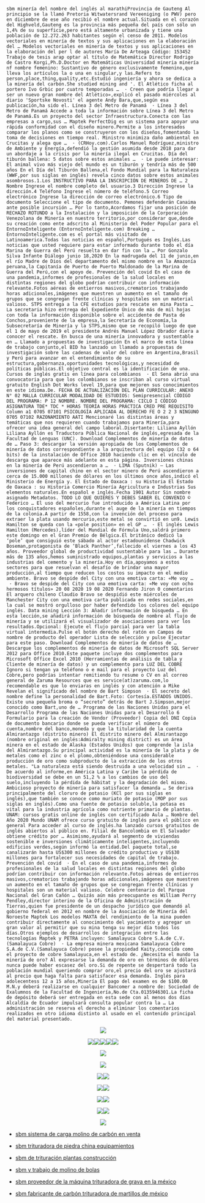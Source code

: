 
```
sbm minería del nombre del inglés al marathiProvincia de Gauteng Al principio se la llamó Pretoria Witwatersrand Vereeniging (o PWV) pero en diciembre de ese año recibió el nombre actual.Situada en el corazón del Highveld,Gauteng es la provincia más pequeña del país con sólo un 1,4% de su superficie,pero está altamente urbanizada y tiene una población de 12.272.263 habitantes según el censo de 2011. Modelos vectoriales en minería de textos y sus aplicaciones en la elaboración del … Modelos vectoriales en minería de textos y sus aplicaciones en la elaboración del per l de autores María De Arteaga Código: 153452 Trabajo de tesis arap optar al título de Matemática Director Rodrigo de Castro Korgi,Ph.D.Doctor en Matemáticas Universidad mineria minería nf nombre femenino: Sustantivo de género exclusivamente femenino,que lleva los artículos la o una en singular,y las.Refers to person,place,thing,quality,etc.Estudió ingeniería y ahora se dedica a la minería del carbón.She studied mining and '. El Atlético ficha al portero Ivo Grbic por cuatro temporadas …  · Creen que podría llegar a ser un nuevo gran nombre del Atlético»,explicó el pasado miércoles al diario 'Sportske Novosti' el agente Andy Bara,que,según esa publicación,ha sido el. Línea 3 del Metro de Panamá  · Línea 3 del Metro de Panamá Accede a toda la información sobre Línea 3 del Metro de Panamá.Es un proyecto del sector Infraestructura.Conecta con las empresas a cargo,sus … Maptek PerfectDig es un sistema para apoyar una rápida conformidad con el diseño minero.Permite a los interesados comparar los planos como se construyeron con los diseños,fomentando la toma de decisiones en tiempo real. Ministro minimiza daño ambiental en Crucitas y alega que …  · (CRHoy.com).Carlos Manuel Rodríguez,ministro de Ambiente y Energía,defendió la gestión asumida desde 2018 para dar un abordaje a la crisis por la minería ilegal en Crucitas. Día del tiburón ballena: 5 datos sobre estos animales …  · Le puede interesar: El animal vivo más viejo del mundo es un tiburón y tendría más de 500 años En el Día del Tiburón Ballena,el Fondo Mundial para la Naturaleza (WWF,por sus siglas en inglés) revela cinco datos sobre estos animales asombrosos.1.Los INSTRUCTIVO PARA LA INSCRIPCIÓN DE MINEROS DE … 2 Nombre Ingrese el nombre completo del usuario.3 Dirección Ingrese la dirección.4 Teléfono Ingrese el número de teléfono.5 Correo electrónico Ingrese la dirección de correo electrónico.6 Tipo de documento Seleccione el tipo de documento. Pemones defenderán Canaima ante posible incursión … Por lo tanto,Acordamos fijar una posición de RECHAZO ROTUNDO a la Instalación y la imposición de la Corporación Venezolana de Minería en nuestro territorio,por considerar que,desde su creación como ente adscrito al Ministerio del Poder Popular para el EntornoInteligente (EntornoInteligente.com) Breaking … EntornoInteligente.com es el portal más visitado de Latinoamerica.Todas las noticias en español,Portugués es Inglés.Las noticias que usted requiere para estar informado durante todo el día Marina de Guerra del Perú resuelta en dar fin con la … Por Gonzalo Silva Infante Diálogo junio 18,2020 En la madrugada del 11 de junio,en el río Madre de Dios del departamento del mismo nombre en la Amazonía peruana,la Capitanía de Puerto de Puerto Maldonado de la Marina de Guerra del Perú,con el apoyo de. Prevención del covid En el caso de una pandemia,informes de profesionales de la salud locales en distintas regiones del globo podrían contribuir con información relevante.Fotos aéreas de entierros masivos,crematorios trabajando horas adicionales,imágenes que muestren un aumento en el tamaño de grupos que se congregan frente clínicas y hospitales son un material valioso. STPS entrega a la CFE estudios para rescate en mina Pasta … La secretaria hizo entrega del Expediente Único de más de mil hojas con toda la información disponible sobre el accidente de Pasta de Conchos,proveniente de la empresa,la Secretaría de Economía,la Subsecretaría de Minería y la STPS,mismo que se recopiló luego de que el 1 de mayo de 2019 el presidente Andrés Manuel López Obrador diera a conocer el rescate. En busca de una minería innovadora y sustentable en … Llamado a propuestas de investigación En el marco de esta línea de trabajo conjunto,el BID ha lanzado un llamado a propuestas de investigación sobre las cadenas de valor del cobre en Argentina,Brasil y Perú para avanzar en el entendimiento de su estructura,gobernanza,oportunidades tecnológicas,y necesidad de políticas públicas.El objetivo central es la identificación de una. Cursos de inglés gratis en línea para colombianos  · El Sena abrió una convocatoria para que los colombianos se inscriban al curso virtual gratuito English Dot Works level 19,para que mejoren sus conocimientos en este idioma.De. FECHA DE ACTUALIZACIÓN DEL PLAN CURRICULAR: ANEXO N° 02 MALLA CURRICULAR MODALIDAD DE ESTUDIOS: Semipresencial CÓDIGO DEL PROGRAMA: P 12 NOMBRE. NOMBRE DEL PROGRAMA: CICLO I CÓDIGO ASIGNATURA TDE* TDC * HORAS TEORÍA HORAS PRÁCTICA CRED PRE REQUISITO Column a1 0705 07101 PSICOLOGÍA APLICADA AL DERECHO FE O 2 2 3 NINGUNO 0705 07102 RAZONAMIENTO AATI Mencionaré las distintas áreas y temáticas que nos requieren cuando trabajamos para Minería,para ofrecer una idea general del campo laboral.Disertante: Liliana Ayllón Liliana Ayllón es Traductora Pública Nacional de inglés,egresada de la Facultad de Lenguas (UNC). Download Complementos de minería de datos de … Paso 3: descargar la versión apropiada de los Complementos de minería de datos correspondiente a la arquitectura del equipo (32 o 64 bits) de la instalación de Office 2010 haciendo clic en el vínculo de descarga que aparece más adelante en esta página. Inversiones chinas en la minería de Perú ascendieron a …  · LIMA (Sputnik) — Las inversiones de capital chino en el sector minero de Perú ascendieron a cerca de 15.000 millones de dólares en los últimos once años,indicó el Ministerio de Energía y. El Estado de Oaxaca : su Historia El Estado de Oaxaca : su Historia Comercio Minería Agricultura e Industrias Sus elementos naturales.En español e inglés.Fecha 1901 Autor Sin nombre asignado Metadatos. TODO LO QUE QUIERES Y DEBES SABER EL CONVENIO © Federico … El uso del mercurio fue introducido a América Latina por los conquistadores españoles,durante el auge de la minería en tiempos de la colonia.A partir de 1558,con la invención del proceso para extraer la plata usando mercurio,este metal se convirtió en un9. Lewis Hamilton se queda con la «pole position» en el GP …  · El inglés Lewis Hamilton (Mercedes),líder del Mundial de Fórmula Uno,saldrá primero este domingo en el Gran Premio de Bélgica.El británico dedicó la ‘pole’ que consiguió este sábado al actor estadounidense Chadwick Boseman,protagonista de ‘Black Panther’,fallecido el viernes a los 43 años. Proveedor global de productividad sustentable para las … Durante más de 135 años,hemos suministrado equipos,plantas y servicios a las industrias del cemento y la minería.Hoy en día,apoyamos a estos sectores para que resuelvan el desafío de brindar una mayor producción,al tiempo que reducen los costos su impacto en el medio ambiente. Bravo se despide del City con una emotiva carta: «Me voy …  · Bravo se despide del City con una emotiva carta: «Me voy con ocho hermosos títulos» 20 08 2020 19 08 2020 Fernando Jiron 0 comentarios El arquero chileno Claudio Bravo se despidió este miércoles de Manchester City con una emotiva carta publicada en redes sociales,en la cual se mostró orgulloso por haber defendido los colores del equipo inglés. Data mining Lección 3: Añadir información de búsqueda … En esta lección,se añadirá información de búsqueda de nombre al flujo de minería y se utilizará el visualizador de asociaciones para ver los resultados.Opcional: Ejecute el flujo parcial para ver la tabla virtual intermedia.Pulse el botón derecho del ratón en Campos de nombre de producto del operador Lista de selección y pulse Ejecutar para este paso. Download Complementos de minería de datos de … Descargue los complementos de minería de datos de Microsoft SQL Server 2012 para Office 2010.Este paquete incluye dos complementos para Microsoft Office Excel 2010 (Herramientas de análisis de tabla y Cliente de minería de datos) y un complemento para LUZ DEL COBRE Ignoro si tengan ya teléfono o e mail para el proyecto Luz del Cobre,pero podrías intentar remitiendo tu resume o CV en al correo general de Zaruma Resources que es service(at)zaruma.com,lo recomendable es que lo enviaras en inglés y con atención a Mike Revelan el significado del nombre de Bart Simpson  · El secreto del nombre define la personalidad de Bart.Foto: Cortesía.ESTADOS UNIDOS. Existe una pequeña broma o “secreto” detrás de Bart J.Simpson,mejor conocido como Bart,uno de … Programa de las Naciones Unidas para el Desarrollo Programa de las Naciones Unidas para el Desarrollo 6 Formulario para la creación de Vendor (Proveedor) Copia del DNI Copia de documento bancario donde se pueda verificar el número de cuenta,nombre del banco,moneda y que la titularidad de la cuenta Almirantazgo (distrito minero) El distrito minero del Almirantazgo (nombre original en inglés:Admiralty mining district) es un área minera en el estado de Alaska (Estados Unidos) que comprende la isla del Almirantazgo.Su principal actividad es la minería de la plata y de metales como el zinc o el plomo,obteniéndose una considerable producción de oro como subproducto de la extracción de los otros metales. "La naturaleza está siendo destruida a una velocidad sin …  · De acuerdo al informe,en América Latina y Caribe la pérdida de biodiversidad se debe en un 51,2 % a los cambios de uso del suelo,incluyendo la pérdida de hábitat y la degradación del mismo. Ambicioso proyecto de minería para satisfacer la demanda … Se deriva principalmente del cloruro de potasio (KCl por sus siglas en inglés),que también se conoce como muriato de potasio (MOP por sus siglas en inglés).Como una fuente de potasio soluble,la potasa es vital para la industria agrícola como nutriente primario de plantas. UNAM: cursos gratis online de inglés con certificado Aula … Nombre del Año 2020 Mundo UNAM ofrece curso gratuito de inglés para el público en general Para acceder al curso de inglés.ha lanzado cursos gratuitos de inglés abiertos al público en. Filial de Bancolombia en El Salvador obtiene crédito por … Asimismo,ayudará al segmento de viviendas sostenible e inversiones climáticamente inteligentes,incluyendo edificios verdes,según informó la entidad.Del paquete total,se canalizarán hasta US$300 millones de crédito productivo y US$30 millones para fortalecer sus necesidades de capital de trabajo. Prevención del covid  · En el caso de una pandemia,informes de profesionales de la salud locales en distintas regiones del globo podrían contribuir con información relevante.Fotos aéreas de entierros masivos,crematorios trabajando horas adicionales,imágenes que muestren un aumento en el tamaño de grupos que se congregan frente clínicas y hospitales son un material valioso. Celebre centenario del Parque Nacional del Gran Cañón … Quizás aún más preocupante es William Perry Pendley,director interino de la Oficina de Administración de Tierras,quien fue presidente de un despacho jurídico que demandó al gobierno federal en 2012 en nombre de la Asociación de Minería del Noroeste Maptek Los modelos MAXTA del rendimiento de la mina pueden contribuir directamente al conocimiento del yacimiento y agregar un gran valor al permitir que su mina tenga su mejor día todos los días.Otros ejemplos de desarrollos de integración entre las tecnologías Maptek y PETRA incluyen: Samalayuca Cobre S.A.de C.V.(Samalayuca Cobre)  · La empresa minera mexicana Samalayuca Cobre S.A.de C.V.(Samalayuca Cobre) posee la propiedad Kaity,conocida como el proyecto de cobre Samalayuca,en el estado de. ¿Necesita el mundo la minería de oro? Al expresarse la demanda de oro en términos de dólares nunca puede haber escasez del oro.Si de repente se despertará todo la población mundial queriendo comprar oro,el precio del oro se ajustará al precio que haga falta para satisfacer esa demanda. Inglés para adolecentess 12 a 15 años,Minería El pago del examen es de $100.00 M.N.y deberá realizarse en cualquier Bancomer a nombre de: Sociedad de Exalumnos de la Facultad de Ingeniería,No.de Cta.0135946301.La ficha de depósito deberá ser entregada en esta sede con al menos dos días Alcaldía de Ecuador impulsará consulta popular contra la … La administración se reserva el derecho a eliminar los comentarios realizados en otro idioma distinto al usado en el contenido principal del material presentado. 
```

<div align="center">

<a href="https://es-crusher.shibang-china.com/github&k=sbm+miner%C3%ADa+del+nombre+del+ingl%C3%A9s+al+marathi"><img src="https://static.shibang-china.com/es/crusher/logo.jpg"></a>

<a href="https://es-crusher.shibang-china.com/github&k=sbm+miner%C3%ADa+del+nombre+del+ingl%C3%A9s+al+marathi"><img src="https://static.shibang-china.com/es/crusher/index.jpg"></a><a href="https://es-crusher.shibang-china.com/material.htmlgithub&k=sbm+miner%C3%ADa+del+nombre+del+ingl%C3%A9s+al+marathi"><img src="https://static.shibang-china.com/es/crusher/material.jpg"></a><a href="https://es-crusher.shibang-china.com/application.htmlgithub&k=sbm+miner%C3%ADa+del+nombre+del+ingl%C3%A9s+al+marathi"><img src="https://static.shibang-china.com/es/crusher/application.jpg"></a><a href="https://es-crusher.shibang-china.com/aboutus.htmlgithub&k=sbm+miner%C3%ADa+del+nombre+del+ingl%C3%A9s+al+marathi"><img src="https://static.shibang-china.com/es/crusher/aboutus.jpg"></a><a href="https://es-crusher.shibang-china.com/contact.htmlgithub&k=sbm+miner%C3%ADa+del+nombre+del+ingl%C3%A9s+al+marathi"><img src="https://static.shibang-china.com/es/crusher/contact.jpg"></a>

<a href="https://es-crusher.shibang-china.com/github&k=sbm+miner%C3%ADa+del+nombre+del+ingl%C3%A9s+al+marathi"><img src="https://static.shibang-china.com/es/crusher/banner.jpg"></a>

<a href="https://swt.shibang-china.com/github&k=sbm+miner%C3%ADa+del+nombre+del+ingl%C3%A9s+al+marathi"><img src="https://static.shibang-china.com/es/crusher/text.jpg"></a>

<a href="https://swt.shibang-china.com/github&k=sbm+miner%C3%ADa+del+nombre+del+ingl%C3%A9s+al+marathi"><img src="https://static.shibang-china.com/es/crusher/chat.jpg"></a><a href="https://es-crusher.shibang-china.com/contact.htmlgithub&k=sbm+miner%C3%ADa+del+nombre+del+ingl%C3%A9s+al+marathi"><img src="https://static.shibang-china.com/es/crusher/message.jpg"></a>

<a href="https://es-crusher.shibang-china.com/products/pe.htmlgithub&k=sbm+miner%C3%ADa+del+nombre+del+ingl%C3%A9s+al+marathi"><img src="https://static.shibang-china.com/es/crusher/pe.jpg"></a><a href="https://es-crusher.shibang-china.com/products/pf.htmlgithub&k=sbm+miner%C3%ADa+del+nombre+del+ingl%C3%A9s+al+marathi"><img src="https://static.shibang-china.com/es/crusher/pf.jpg"></a>

<a href="https://es-crusher.shibang-china.com/products/hpt.htmlgithub&k=sbm+miner%C3%ADa+del+nombre+del+ingl%C3%A9s+al+marathi"><img src="https://static.shibang-china.com/es/crusher/hpt.jpg"></a><a href="https://es-crusher.shibang-china.com/products/vsi.htmlgithub&k=sbm+miner%C3%ADa+del+nombre+del+ingl%C3%A9s+al+marathi"><img src="https://static.shibang-china.com/es/crusher/vsi.jpg"></a>

<a href="https://es-crusher.shibang-china.com/products/klv.htmlgithub&k=sbm+miner%C3%ADa+del+nombre+del+ingl%C3%A9s+al+marathi"><img src="https://static.shibang-china.com/es/crusher/klv.jpg"></a><a href="https://es-crusher.shibang-china.com/products/portable.htmlgithub&k=sbm+miner%C3%ADa+del+nombre+del+ingl%C3%A9s+al+marathi"><img src="https://static.shibang-china.com/es/crusher/portable.jpg"></a>

<a href="https://swt.shibang-china.com/github&k=sbm+miner%C3%ADa+del+nombre+del+ingl%C3%A9s+al+marathi"><img src="https://static.shibang-china.com/es/crusher/case.jpg"></a>

</div>


* [sbm sistema de carga molino de carbón en venta](sbm%20sistema%20de%20carga%20molino%20de%20carb%C3%B3n%20en%20venta.md)

* [sbm trituradora de piedra china equipamientos](sbm%20trituradora%20de%20piedra%20china%20equipamientos.md)

* [sbm de trituración plantas construcción](sbm%20de%20trituraci%C3%B3n%20plantas%20construcci%C3%B3n.md)

* [sbm y trabajo de molino de bolas](sbm%20y%20trabajo%20de%20molino%20de%20bolas.md)

* [sbm proveedor de la máquina trituradora de grava en la méxico](sbm%20proveedor%20de%20la%20m%C3%A1quina%20trituradora%20de%20grava%20en%20la%20m%C3%A9xico.md)

* [sbm fabricante de carbón trituradora de martillos de méxico](sbm%20fabricante%20de%20carb%C3%B3n%20trituradora%20de%20martillos%20de%20m%C3%A9xico.md)